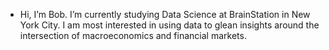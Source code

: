 - Hi, I’m Bob. I’m currently studying Data Science at BrainStation in New York City. I am most interested in using data to glean insights around the intersection of macroeconomics and financial markets.

<!---
BobSheehan23/BobSheehan23 is a ✨ special ✨ repository because its `README.md` (this file) appears on your GitHub profile.
You can click the Preview link to take a look at your changes.
--->

